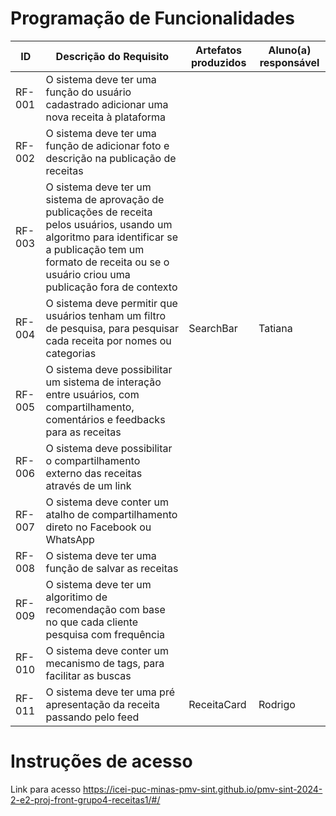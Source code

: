 # Programação de Funcionalidades



|ID    | Descrição do Requisito  | Artefatos produzidos | Aluno(a) responsável |
|------|-----------------------------------------|----|----|
|RF-001| O sistema deve ter uma função do usuário cadastrado adicionar uma nova receita à plataforma|  |  |
|RF-002| O sistema deve ter uma função de adicionar foto e descrição na publicação de receitas     |  |  |
|RF-003| O sistema deve ter um sistema de aprovação de publicações de receita pelos usuários, usando um algoritmo para identificar se a publicação tem um formato de receita ou se o usuário criou uma publicação fora de contexto |  |  |
|RF-004| O sistema deve permitir que usuários tenham um filtro de pesquisa, para pesquisar cada receita por nomes ou categorias| SearchBar | Tatiana |
|RF-005| O sistema deve possibilitar um sistema de interação entre usuários, com compartilhamento, comentários e feedbacks para as receitas|  |  |
|RF-006| O sistema deve possibilitar o compartilhamento externo das receitas através de um link|  |  |
|RF-007| O sistema deve conter um atalho de compartilhamento direto no Facebook ou WhatsApp|  |  |
|RF-008| O sistema deve ter uma função de salvar as receitas|  |  |
|RF-009| O sistema deve ter um algoritimo de recomendação com base no que cada cliente pesquisa com frequência|  |  |
|RF-010| O sistema deve conter um mecanismo de tags, para facilitar as buscas|  |  |
|RF-011| O sistema deve ter uma pré apresentação da receita passando pelo feed| ReceitaCard | Rodrigo |



# Instruções de acesso

Link para acesso https://icei-puc-minas-pmv-sint.github.io/pmv-sint-2024-2-e2-proj-front-grupo4-receitas1/#/


